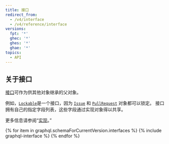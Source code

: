 ```yaml
---
title: 接口
redirect_from:
  - /v4/interface
  - /v4/reference/interface
versions:
  fpt: '*'
  ghec: '*'
  ghes: '*'
  ghae: '*'
topics:
  - API
---
```


## 关于接口

[接口](https://graphql.github.io/graphql-spec/June2018/#sec-Interfaces)可作为供其他对象继承的父对象。

例如，[`Lockable`](/graphql/reference/interfaces#lockable)是一个接口，因为 [`Issue`](/graphql/reference/objects#issue) 和 [`PullRequest`](/graphql/reference/objects#pullrequest) 对象都可以锁定。 接口拥有自己的指定字段列表，这些字段通过实现对象得以共享。

更多信息请参阅“[实现](/graphql/guides/introduction-to-graphql#implementation)。”

{% for item in graphql.schemaForCurrentVersion.interfaces %}
  {% include graphql-interface %}
{% endfor %}
